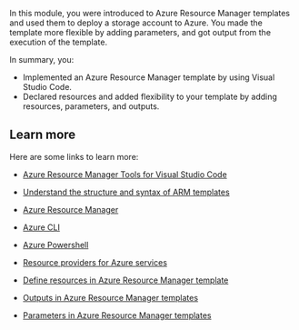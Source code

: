 In this module, you were introduced to Azure Resource Manager templates and used them to deploy a storage account to Azure. You made the template more flexible by adding parameters, and got output from the execution of the template. 

In summary, you:

- Implemented an Azure Resource Manager template by using Visual Studio Code.
- Declared resources and added flexibility to your template by adding resources, parameters, and outputs.

<!-- ## Next steps

Check out more modules in this learning path to get more advanced practice with Azure Resource Manager templates. -->

<!-- Add links to other modules or the learning path when they are published. -->

## Learn more

Here are some links to learn more:

- [Azure Resource Manager Tools for Visual Studio Code](https://marketplace.visualstudio.com/items?itemName=msazurermtools.azurerm-vscode-tools&azure-portal=true)

- [Understand the structure and syntax of ARM templates](https://docs.microsoft.com/azure/azure-resource-manager/templates/template-syntax?azure-portal=true)

- [Azure Resource Manager](https://docs.microsoft.com/azure/azure-resource-manager/management/overview?azure-portal=true)

- [Azure CLI](https://docs.microsoft.com/cli/azure/install-azure-cli?view=azure-cli-latest?azure-portal=true)

- [Azure Powershell](https://docs.microsoft.com/powershell/azure/install-az-ps?view=azps-4.2.0&azure-portal=true)

- [Resource providers for Azure services](https://docs.microsoft.com/azure/azure-resource-manager/management/azure-services-resource-providers?azure-portal=true)

- [Define resources in Azure Resource Manager template](https://docs.microsoft.com/azure/templates?azure-portal=true)

- [Outputs in Azure Resource Manager templates](https://docs.microsoft.com/azure/azure-resource-manager/templates/template-outputs?tabs=azure-powershell)

- [Parameters in Azure Resource Manager templates](https://docs.microsoft.com/azure/azure-resource-manager/templates/template-parameters?azure-portal=true)
